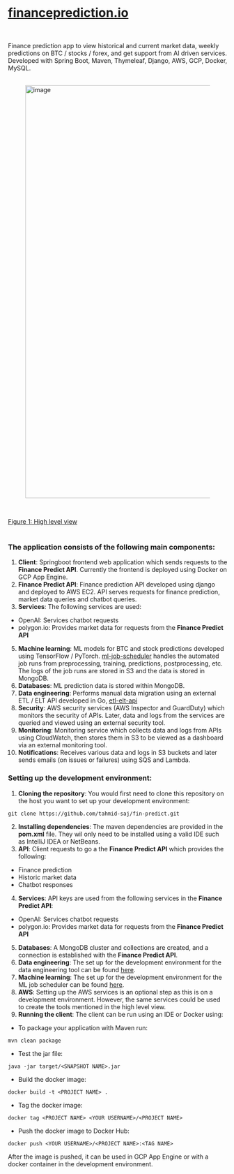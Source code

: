 # [financeprediction.io](http://financeprediction.io/)
<br>

Finance prediction app to view historical and current market data, weekly predictions on BTC / stocks / forex, and get support from AI driven services. Developed with Spring Boot, Maven, Thymeleaf, Django, AWS, GCP, Docker, MySQL.
<br>
<br>

<figure>
  <img width="946" alt="image" src="https://github.com/user-attachments/assets/24c51268-c37a-46fd-981d-f1df7a9fc866">
</figure>
<br>

[Figure 1: High level view](https://whimsical.com/fin-predict-9UPaQyGHkRt5NYyrn1LJh5)
<br>
<br>

### The application consists of the following main components:

1. __Client__: Springboot frontend web application which sends requests to the __Finance Predict API__. Currently the frontend is deployed using Docker on GCP App Engine.
2. __Finance Predict API__: Finance prediction API developed using django and deployed to AWS EC2. API serves requests for finance prediction, market data queries and chatbot queries.
3. __Services__: The following services are used:
* OpenAI: Services chatbot requests
* polygon.io: Provides market data for requests from the __Finance Predict API__
5. __Machine learning__: ML models for BTC and stock predictions developed using TensorFlow / PyTorch. [ml-job-scheduler](https://github.com/tahmid-saj/ml-job-scheduler) handles the automated job runs from preprocessing, training, predictions, postprocessing, etc. The logs of the job runs are stored in S3 and the data is stored in MongoDB.
6. __Databases__: ML prediction data is stored within MongoDB.
7. __Data engineering__: Performs manual data migration using an external ETL / ELT API developed in Go, [etl-elt-api](https://github.com/tahmid-saj/etl-elt-api)
8. __Security__: AWS security services (AWS Inspector and GuardDuty) which monitors the security of APIs. Later, data and logs from the services are queried and viewed using an external security tool.
9. __Monitoring__: Monitoring service which collects data and logs from APIs using CloudWatch, then stores them in S3 to be viewed as a dashboard via an external monitoring tool. 
10. __Notifications__: Receives various data and logs in S3 buckets and later sends emails (on issues or failures) using SQS and Lambda.

### Setting up the development environment:

1. __Cloning the repository__: You would first need to clone this repository on the host you want to set up your development environment:
```shell
git clone https://github.com/tahmid-saj/fin-predict.git
``` 
2. __Installing dependencies__: The maven dependencies are provided in the __pom.xml__ file. They wil only need to be installed using a valid IDE such as IntelliJ IDEA or NetBeans.
3. __API__: Client requests to go a the __Finance Predict API__ which provides the following:
* Finance prediction
* Historic market data
* Chatbot responses
4. __Services__: API keys are used from the following services in the __Finance Predict API__:
* OpenAI: Services chatbot requests
* polygon.io: Provides market data for requests from the __Finance Predict API__
5. __Databases__: A MongoDB cluster and collections are created, and a connection is established with the __Finance Predict API__.
6. __Data engineering__: The set up for the development environment for the data engineering tool can be found [here](https://github.com/tahmid-saj/etl-elt-api).
7. __Machine learning__: The set up for the development environment for the ML job scheduler can be found [here](https://github.com/tahmid-saj/ml-job-scheduler).
8. __AWS__: Setting up the AWS services is an optional step as this is on a development environment. However, the same services could be used to create the tools mentioned in the high level view.
9. __Running the client__: The client can be run using an IDE or Docker using:
* To package your application with Maven run:
```shell
mvn clean package
```
* Test the jar file:
```shell
java -jar target/<SNAPSHOT NAME>.jar
```
* Build the docker image:
```shell
docker build -t <PROJECT NAME> .
```
* Tag the docker image:
```shell
docker tag <PROJECT NAME> <YOUR USERNAME>/<PROJECT NAME>
```
* Push the docker image to Docker Hub:
```shell
docker push <YOUR USERNAME>/<PROJECT NAME>:<TAG NAME>
```
After the image is pushed, it can be used in GCP App Engine or with a docker container in the development environment.
